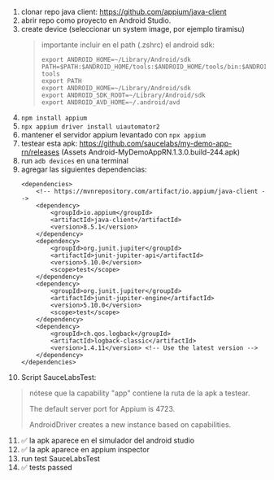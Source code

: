 1. clonar repo java client: https://github.com/appium/java-client
2. abrir repo como proyecto en Android Studio.
3. create device (seleccionar un system image, por ejemplo tiramisu)
   > importante incluir en el path (.zshrc) el android sdk:
   > ```
   > export ANDROID_HOME=~/Library/Android/sdk
   > PATH=$PATH:$ANDROID_HOME/tools:$ANDROID_HOME/tools/bin:$ANDROID_HOME/platform-tools
   > export PATH
   > export ANDROID_HOME=~/Library/Android/sdk
   > export ANDROID_SDK_ROOT=~/Library/Android/sdk
   > export ANDROID_AVD_HOME=~/.android/avd
   > ```
4. ``npm install appium``
5. ``npx appium driver install uiautomator2``
6. mantener el servidor appium levantado con ``npx appium``
7. testear esta apk: https://github.com/saucelabs/my-demo-app-rn/releases (Assets Android-MyDemoAppRN.1.3.0.build-244.apk)
8. run ``adb devices`` en una terminal
9. agregar las siguientes dependencias:
    ```
   <dependencies>
        <!-- https://mvnrepository.com/artifact/io.appium/java-client -->
        <dependency>
            <groupId>io.appium</groupId>
            <artifactId>java-client</artifactId>
            <version>8.5.1</version>
        </dependency>
        <dependency>
            <groupId>org.junit.jupiter</groupId>
            <artifactId>junit-jupiter-api</artifactId>
            <version>5.10.0</version>
            <scope>test</scope>
        </dependency>
        <dependency>
            <groupId>org.junit.jupiter</groupId>
            <artifactId>junit-jupiter-engine</artifactId>
            <version>5.10.0</version>
            <scope>test</scope>
        </dependency>
        <dependency>
            <groupId>ch.qos.logback</groupId>
            <artifactId>logback-classic</artifactId>
            <version>1.4.11</version> <!-- Use the latest version -->
        </dependency>
    </dependencies>
   ```
10. Script SauceLabsTest:
   > nótese que la capability "app" contiene la ruta de la apk a testear.
   > 
   > The default server port for Appium is 4723. 
   > 
   > AndroidDriver creates a new instance based on capabilities.
11. :white_check_mark: la apk aparece en el simulador del android studio
12. :white_check_mark: la apk aparece en appium inspector
12. run test SauceLabsTest
13. :white_check_mark: tests passed